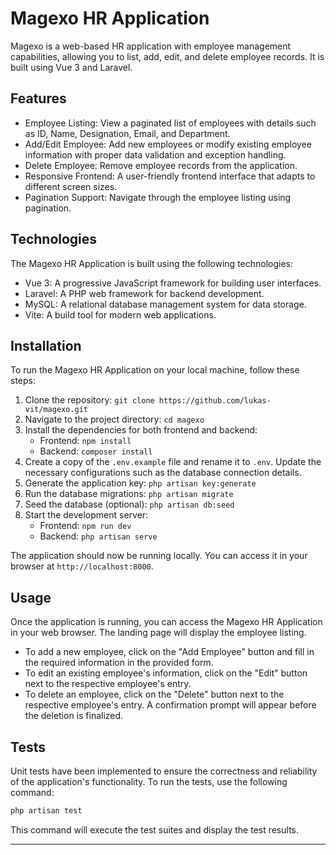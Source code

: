 # Magexo HR Application

Magexo is a web-based HR application with employee management capabilities, allowing you to list, add, edit, and delete employee records. It is built using Vue 3 and Laravel.

## Features

- Employee Listing: View a paginated list of employees with details such as ID, Name, Designation, Email, and Department.
- Add/Edit Employee: Add new employees or modify existing employee information with proper data validation and exception handling.
- Delete Employee: Remove employee records from the application.
- Responsive Frontend: A user-friendly frontend interface that adapts to different screen sizes.
- Pagination Support: Navigate through the employee listing using pagination.

## Technologies

The Magexo HR Application is built using the following technologies:

- Vue 3: A progressive JavaScript framework for building user interfaces.
- Laravel: A PHP web framework for backend development.
- MySQL: A relational database management system for data storage.
- Vite: A build tool for modern web applications.

## Installation

To run the Magexo HR Application on your local machine, follow these steps:

1. Clone the repository: `git clone https://github.com/lukas-vit/magexo.git`
2. Navigate to the project directory: `cd magexo`
3. Install the dependencies for both frontend and backend:
   - Frontend: `npm install`
   - Backend: `composer install`
4. Create a copy of the `.env.example` file and rename it to `.env`. Update the necessary configurations such as the database connection details.
5. Generate the application key: `php artisan key:generate`
6. Run the database migrations: `php artisan migrate`
7. Seed the database (optional): `php artisan db:seed`
8. Start the development server:
   - Frontend: `npm run dev`
   - Backend: `php artisan serve`

The application should now be running locally. You can access it in your browser at `http://localhost:8000`.

## Usage

Once the application is running, you can access the Magexo HR Application in your web browser. The landing page will display the employee listing.

- To add a new employee, click on the "Add Employee" button and fill in the required information in the provided form.
- To edit an existing employee's information, click on the "Edit" button next to the respective employee's entry.
- To delete an employee, click on the "Delete" button next to the respective employee's entry. A confirmation prompt will appear before the deletion is finalized.

## Tests

Unit tests have been implemented to ensure the correctness and reliability of the application's functionality. To run the tests, use the following command:

```bash
php artisan test
```

This command will execute the test suites and display the test results.

---
